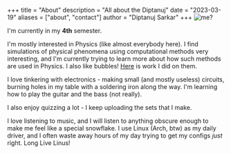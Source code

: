 +++
title = "About"
description = "All about the Diptanuj"
date = "2023-03-19"
aliases = ["about", "contact"]
author = "Diptanuj Sarkar"
+++
![me?](/images/about2.gif)

I'm currently in my **4th** semester.

I'm mostly interested in Physics (like almost everybody here). I find simulations of physical phenomena using computational methods very interesting, and I'm currently trying to learn more about how such methods are used in Physics. I also like bubbles! [Here](https://github.com/CasioWave/bubble-avalanche) is work I did on them.

I love tinkering with electronics - making small (and mostly useless) circuits, burning holes in my table with a soldering iron along the way. I'm learning how to play the guitar and the bass (not really).

I also enjoy quizzing a lot - I keep uploading the sets that I make.

I love listening to music, and I will listen to anything obscure enough to make me feel like a special snowflake.
I use Linux (Arch, btw) as my daily driver, and I often waste away hours of my day trying to get my configs *just* right. Long Live Linus!

